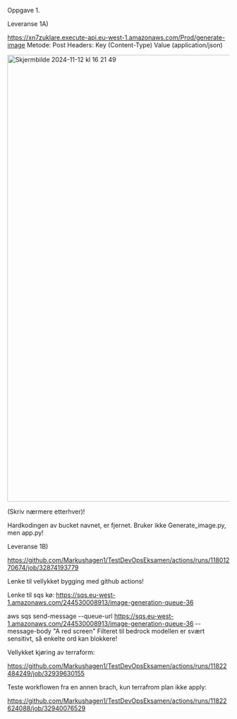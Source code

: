 Oppgave 1.

Leveranse 1A)

https://xn7zuklare.execute-api.eu-west-1.amazonaws.com/Prod/generate-image
Metode: Post
Headers: Key (Content-Type) Value (application/json)

<img width="1013" alt="Skjermbilde 2024-11-12 kl  16 21 49" src="https://github.com/user-attachments/assets/30148d8a-8de5-4e09-b6e0-5542a33d8bd8">

(Skriv nærmere etterhver)!

Hardkodingen av bucket navnet, er fjernet. Bruker ikke Generate_image.py, men app.py!


Leveranse 1B)

https://github.com/Markushagen1/TestDevOpsEksamen/actions/runs/11801270674/job/32874193779

Lenke til vellykket bygging med github actions!


Lenke til sqs kø:
https://sqs.eu-west-1.amazonaws.com/244530008913/image-generation-queue-36

aws sqs send-message --queue-url https://sqs.eu-west-1.amazonaws.com/244530008913/image-generation-queue-36 --message-body "A red screen"
Filteret til bedrock modellen er svært sensitivt, så enkelte ord kan blokkere!

Vellykket kjøring av terraform:

https://github.com/Markushagen1/TestDevOpsEksamen/actions/runs/11822484249/job/32939630155

Teste workflowen fra en annen brach, kun terrafrom plan ikke apply:

https://github.com/Markushagen1/TestDevOpsEksamen/actions/runs/11822624088/job/32940076529


